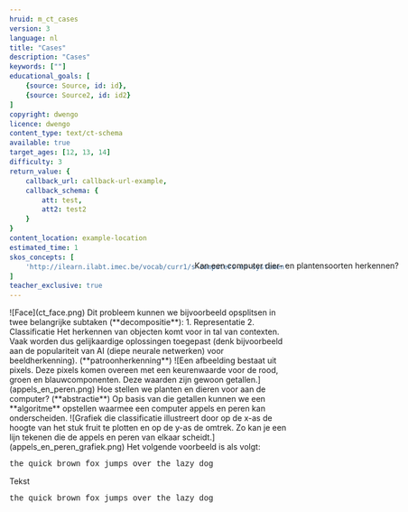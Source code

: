 ```yaml
---
hruid: m_ct_cases
version: 3
language: nl
title: "Cases"
description: "Cases"
keywords: [""]
educational_goals: [
    {source: Source, id: id}, 
    {source: Source2, id: id2}
]
copyright: dwengo
licence: dwengo
content_type: text/ct-schema
available: true
target_ages: [12, 13, 14]
difficulty: 3
return_value: {
    callback_url: callback-url-example,
    callback_schema: {
        att: test,
        att2: test2
    }
}
content_location: example-location
estimated_time: 1
skos_concepts: [
    'http://ilearn.ilabt.imec.be/vocab/curr1/s-computers-en-systemen'
]
teacher_exclusive: true
---
```


<context>
![Face](ct_face.png)
<div style="position:absolute;right:0px;width:40%;height:100px;margin-top:-100px;margin-right:20px">
Kan een computer dier- en plantensoorten herkennen?
</div>
</context>
<decomposition>
Dit probleem kunnen we bijvoorbeeld opsplitsen in twee belangrijke subtaken (**decompositie**):
1. Representatie
2. Classificatie
</decomposition>
<patternRecognition>
Het herkennen van objecten komt voor in tal van contexten. Vaak worden dus gelijkaardige oplossingen toegepast (denk bijvoorbeeld aan de populariteit van AI (diepe neurale netwerken) voor beeldherkenning). (**patroonherkenning**)
</patternRecognition>
<abstraction>
![Een afbeelding bestaat uit pixels. Deze pixels komen overeen met een keurenwaarde voor de rood, groen en blauwcomponenten. Deze waarden zijn gewoon getallen.](appels_en_peren.png)
Hoe stellen we planten en dieren voor aan de computer? (**abstractie**)
</abstraction>
<algorithms>
Op basis van die getallen kunnen we een **algoritme** opstellen waarmee een computer appels en peren kan onderscheiden.
![Grafiek die classificatie illustreert door op de x-as de hoogte van het stuk fruit te plotten en op de y-as de omtrek. Zo kan je een lijn tekenen die de appels en peren van elkaar scheidt.](appels_en_peren_grafiek.png)
</algorithms>
<implementation>
Het volgende voorbeeld is als volgt:
<p style="  font-family: 'Courier New', monospace;">the quick brown fox jumps over the lazy dog</p>

Tekst
<div class="alert alert-box alert-secondary"><p style="  font-family: 'Courier New', monospace;">the quick brown fox jumps over the lazy dog</p></div>
</implementation>
